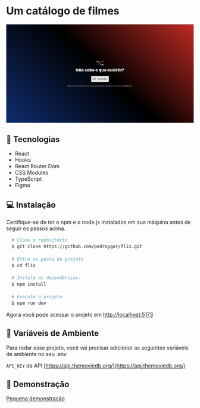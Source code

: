 # Um catálogo de filmes
![exemplo](src/assets/flix.png)

## :rocket: Tecnologias

- React
- Hooks
- React Router Dom
- CSS Modules
- TypeScript
- Figma

## :computer: Instalação

Certifique-se de ter o npm e o node.js instalados em sua máquina antes de seguir os passos acima.

```bash
  # Clone o repositório
  $ git clone https://github.com/pedroygor/flix.git

  # Entre na pasta do projeto
  $ cd flix

  # Instale as dependências:
  $ npm install

  # Execute o projeto
  $ npm run dev
```

Agora você pode acessar o projeto em <http://localhost:5173>

## :key: Variáveis de Ambiente

Para rodar esse projeto, você vai precisar adicionar as seguintes variáveis de ambiente no seu .env

`API_KEY` da API [https://api.themoviedb.org/](https://api.themoviedb.org/)

## :movie_camera: Demonstração

[Pequena demonstração](https://youtu.be/RrQ7nZjPKfo)
